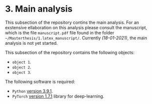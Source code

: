# 3. Main analysis
This subsection of the repository contins the main analysis. For an exstensive ellaboration on this analysis please consult the manuscript, which is the file `manuscript.pdf` file found in the folder `~/Masterthesis/1.latex_manuscript/`. Currently *(18-01-2021)*, the main analysis is not yet started.

This subsection of the repository contains the following objects: 
* `object 1`.
* `object 2`.
* `object 3`.

The following software is required:  
* `Python` [version 3.9.1](https://www.python.org/).
* `PyTorch` [version 1.7.1](https://pytorch.org/) library for deep-learning.
